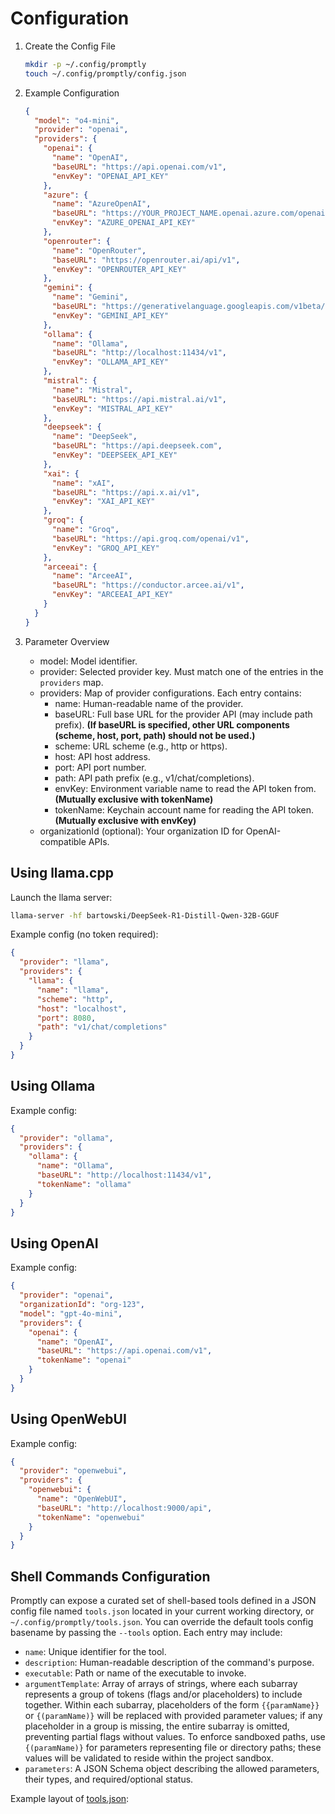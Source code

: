 # Configuration

1. Create the Config File
   ```bash
   mkdir -p ~/.config/promptly
   touch ~/.config/promptly/config.json
   ```

2. Example Configuration
   ```json
   {
     "model": "o4-mini",
     "provider": "openai",
     "providers": {
       "openai": {
         "name": "OpenAI",
         "baseURL": "https://api.openai.com/v1",
         "envKey": "OPENAI_API_KEY"
       },
       "azure": {
         "name": "AzureOpenAI",
         "baseURL": "https://YOUR_PROJECT_NAME.openai.azure.com/openai",
         "envKey": "AZURE_OPENAI_API_KEY"
       },
       "openrouter": {
         "name": "OpenRouter",
         "baseURL": "https://openrouter.ai/api/v1",
         "envKey": "OPENROUTER_API_KEY"
       },
       "gemini": {
         "name": "Gemini",
         "baseURL": "https://generativelanguage.googleapis.com/v1beta/openai",
         "envKey": "GEMINI_API_KEY"
       },
       "ollama": {
         "name": "Ollama",
         "baseURL": "http://localhost:11434/v1",
         "envKey": "OLLAMA_API_KEY"
       },
       "mistral": {
         "name": "Mistral",
         "baseURL": "https://api.mistral.ai/v1",
         "envKey": "MISTRAL_API_KEY"
       },
       "deepseek": {
         "name": "DeepSeek",
         "baseURL": "https://api.deepseek.com",
         "envKey": "DEEPSEEK_API_KEY"
       },
       "xai": {
         "name": "xAI",
         "baseURL": "https://api.x.ai/v1",
         "envKey": "XAI_API_KEY"
       },
       "groq": {
         "name": "Groq",
         "baseURL": "https://api.groq.com/openai/v1",
         "envKey": "GROQ_API_KEY"
       },
       "arceeai": {
         "name": "ArceeAI",
         "baseURL": "https://conductor.arcee.ai/v1",
         "envKey": "ARCEEAI_API_KEY"
       }
     }
   }
   ```

3. Parameter Overview
   - model: Model identifier.
   - provider: Selected provider key. Must match one of the entries in the `providers` map.
   - providers: Map of provider configurations. Each entry contains:
     - name: Human-readable name of the provider.
     - baseURL: Full base URL for the provider API (may include path prefix). **(If baseURL is specified, other URL components (scheme, host, port, path) should not be used.)**
     - scheme: URL scheme (e.g., http or https).
     - host: API host address.
     - port: API port number.
     - path: API path prefix (e.g., v1/chat/completions).
     - envKey: Environment variable name to read the API token from. **(Mutually exclusive with tokenName)**
     - tokenName: Keychain account name for reading the API token. **(Mutually exclusive with envKey)**
   - organizationId (optional): Your organization ID for OpenAI-compatible APIs.

## Using llama.cpp

Launch the llama server:
```bash
llama-server -hf bartowski/DeepSeek-R1-Distill-Qwen-32B-GGUF
```

Example config (no token required):
```json
{
  "provider": "llama",
  "providers": {
    "llama": {
      "name": "llama",
      "scheme": "http",
      "host": "localhost",
      "port": 8080,
      "path": "v1/chat/completions"
    }
  }
}
```

## Using Ollama

Example config:
```json
{
  "provider": "ollama",
  "providers": {
    "ollama": {
      "name": "Ollama",
      "baseURL": "http://localhost:11434/v1",
      "tokenName": "ollama"
    }
  }
}
```

## Using OpenAI

Example config:
```json
{
  "provider": "openai",
  "organizationId": "org-123",
  "model": "gpt-4o-mini",
  "providers": {
    "openai": {
      "name": "OpenAI",
      "baseURL": "https://api.openai.com/v1",
      "tokenName": "openai"
    }
  }
}
```

## Using OpenWebUI

Example config:
```json
{
  "provider": "openwebui",
  "providers": {
    "openwebui": {
      "name": "OpenWebUI",
      "baseURL": "http://localhost:9000/api",
      "tokenName": "openwebui"
    }
  }
}
```

## Shell Commands Configuration

Promptly can expose a curated set of shell-based tools defined in a JSON config file named `tools.json` located in your current working directory, or `~/.config/promptly/tools.json`. You can override the default tools config basename by passing the `--tools` option.
Each entry may include:

- `name`: Unique identifier for the tool.
- `description`: Human-readable description of the command's purpose.
- `executable`: Path or name of the executable to invoke.
- `argumentTemplate`: Array of arrays of strings, where each subarray represents a group of tokens (flags and/or placeholders) to include together. Within each subarray, placeholders of the form `{{paramName}}` or `{(paramName)}` will be replaced with provided parameter values; if any placeholder in a group is missing, the entire subarray is omitted, preventing partial flags without values. To enforce sandboxed paths, use `{(paramName)}` for parameters representing file or directory paths; these values will be validated to reside within the project sandbox.
- `parameters`: A JSON Schema object describing the allowed parameters, their types, and required/optional status.

Example layout of [tools.json](tools.json):
